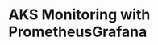 # AKS Monitoring with PrometheusGrafana                                                                            
